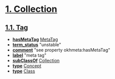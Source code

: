 # [1. Collection](http://www.w3.org/2004/02/skos/core#Collection)


## [1.1. Tag](http://w3id.org/oseg/ont/okhmeta#Tag)

* [**hasMetaTag**](http://w3id.org/oseg/ont/okhmeta#hasMetaTag) [MetaTag](http://w3id.org/oseg/ont/okhmeta#MetaTag)
* [**term_status**](http://www.w3.org/2003/06/sw-vocab-status/ns#term_status) "unstable"
* [**comment**](http://www.w3.org/2000/01/rdf-schema#comment) "see property okhmeta:hasMetaTag"
* [**label**](http://www.w3.org/2000/01/rdf-schema#label) "meta tag"
* [**subClassOf**](http://www.w3.org/2000/01/rdf-schema#subClassOf) [Collection](http://www.w3.org/2004/02/skos/core#Collection)
* [**type**](http://www.w3.org/1999/02/22-rdf-syntax-ns#type) [Concept](http://www.w3.org/2004/02/skos/core#Concept)
* [**type**](http://www.w3.org/1999/02/22-rdf-syntax-ns#type) [Class](http://www.w3.org/2002/07/owl#Class)

